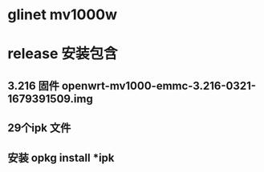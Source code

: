 # glinet mv1000w
# release 安装包含
## 3.216 固件 openwrt-mv1000-emmc-3.216-0321-1679391509.img
## 29个ipk 文件
## 安装 opkg install *ipk
